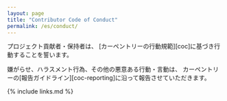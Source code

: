 ```yaml
---
layout: page
title: "Contributor Code of Conduct"
permalink: /es/conduct/
---
```

プロジェクト貢献者・保持者は、
[カーペントリーの行動規範][coc]に基づき行動することを誓います。

嫌がらせ、ハラスメント行為、その他の悪意ある行動・言動は、
カーペントリーの[報告ガイドライン][coc-reporting]に沿って報告させていただきます。

{% include links.md %}

